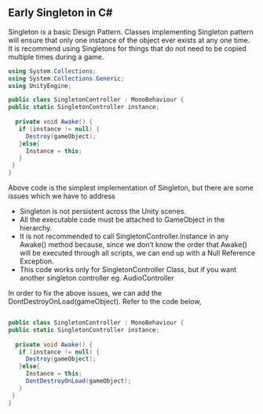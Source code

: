 ## **Early Singleton in C#**

Singleton is a basic Design Pattern. Classes implementing Singleton pattern will ensure that only one instance of the object ever exists at any one time. It is recommend using Singletons for things that do not need to be copied multiple times during a game.


```C#
using System.Collections;
using System.Collections.Generic;
using UnityEngine;

public class SingletonController : MonoBehaviour {
public static SingletonController instance;
 
  private void Awake() {
   if (instance != null) {
     Destroy(gameObject);
   }else{
     Instance = this;
   }
 }
}
```

Above code is the simplest implementation of Singleton, but there are some issues which we have to address

- Singleton is not persistent across the Unity scenes.
- All the executable code must be attached to GameObject in the hierarchy.
- It is not recommended to call SingletonController.Instance in any Awake() method because, since we don’t know the order that Awake() will be executed through all scripts, we can end up with a Null Reference Exception.
- This code works only for SingletonController Class, but if you want another singleton controller eg. AudioController


In order to fix the above issues, we can add the DontDestroyOnLoad(gameObject). Refer to the code below,

```C#

public class SingletonController : MonoBehaviour {
public static SingletonController instance;
 
  private void Awake() {
   if (instance != null) {
     Destroy(gameObject);
   }else{
     Instance = this;
     DontDestroyOnLoad(gameObject);
   }
 }
}
```
